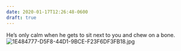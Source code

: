 ```yaml
---
date: 2020-01-17T12:26:48-0600
draft: true
---
```




He’s only calm when he gets to sit next to you and chew on a bone. ![1E484777-D5F8-44D1-9BCE-F23F6DF3FB18.jpg](https://ianwhitney.micro.blog/uploads/2020/c83b4e7182.jpg)



